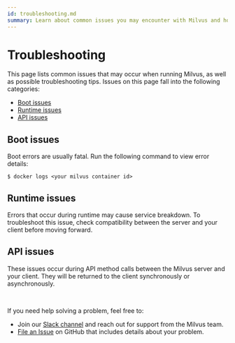 ```yaml
---
id: troubleshooting.md
summary: Learn about common issues you may encounter with Milvus and how to overcome them.
---
```

# Troubleshooting
This page lists common issues that may occur when running Milvus, as well as possible troubleshooting tips. Issues on this page fall into the following categories:

- [Boot issues](#boot_issues)
- [Runtime issues](#runtime_issues)
- [API issues](#api_issues)

<a href="#boot_issues"></a>
  ## Boot issues

  Boot errors are usually fatal. Run the following command to view error details:

  ```
  $ docker logs <your milvus container id>
  ```

<a href="#runtime_issues"></a>
  ## Runtime issues

  Errors that occur during runtime may cause service breakdown. To troubleshoot this issue, check compatibility between the server and your client before moving forward.

<a href="#api_issues"></a>
  ## API issues

  These issues occur during API method calls between the Milvus server and your client. They will be returned to the client synchronously or asynchronously.

<br/>

  If you need help solving a problem, feel free to:

  - Join our [Slack channel](https://join.slack.com/t/milvusio/shared_invite/enQtNzY1OTQ0NDI3NjMzLWNmYmM1NmNjOTQ5MGI5NDhhYmRhMGU5M2NhNzhhMDMzY2MzNDdlYjM5ODQ5MmE3ODFlYzU3YjJkNmVlNDQ2ZTk) and reach out for support from the Milvus team.
  - [File an Issue](https://github.com/milvus-io/milvus/issues/new/choose) on GitHub that includes details about your problem.

